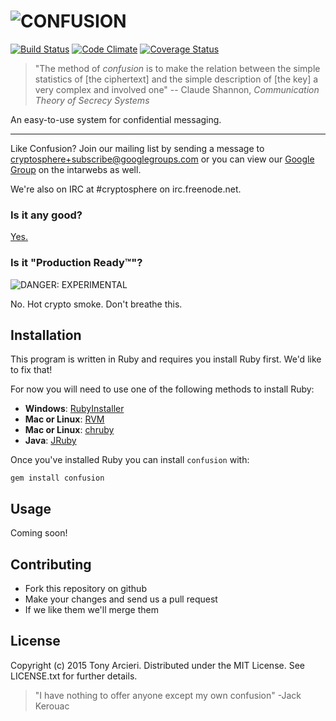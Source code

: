 ![CONFUSION](https://raw.github.com/cryptosphere/confusion/master/logo.png)
============
[![Build Status](https://secure.travis-ci.org/cryptosphere/confusion.png?branch=master)](http://travis-ci.org/cryptosphere/confusion)
[![Code Climate](https://codeclimate.com/github/cryptosphere/confusion.png)](https://codeclimate.com/github/cryptosphere/confusion)
[![Coverage Status](https://coveralls.io/repos/cryptosphere/confusion/badge.png?branch=master)](https://coveralls.io/r/cryptosphere/confusion)

> "The method of *confusion* is to make the relation between the simple
> statistics of [the ciphertext] and the simple description of [the key] a very
> complex and involved one" -- Claude Shannon, *Communication Theory of Secrecy
> Systems*

An easy-to-use system for confidential messaging.

---

Like Confusion? Join our mailing list by sending a message to
[cryptosphere+subscribe@googlegroups.com][subscribe]
or you can view our [Google Group] on the intarwebs as well.

We're also on IRC at #cryptosphere on irc.freenode.net.

[google group]: https://groups.google.com/group/cryptosphere
[subscribe]:    mailto:cryptosphere+subscribe@googlegroups.com

### Is it any good?

[Yes.](http://news.ycombinator.com/item?id=3067434)

### Is it "Production Ready™"?

![DANGER: EXPERIMENTAL](https://raw.github.com/cryptosphere/cryptosphere/master/images/experimental.png)

No. Hot crypto smoke. Don't breathe this.

## Installation

This program is written in Ruby and requires you install Ruby first. We'd like
to fix that!

For now you will need to use one of the following methods to install Ruby:

* **Windows**: [RubyInstaller](http://rubyinstaller.org/)
* **Mac or Linux**: [RVM](https://rvm.io/)
* **Mac or Linux**: [chruby](https://github.com/postmodern/chruby)
* **Java**: [JRuby](http://www.jruby.org/download)

Once you've installed Ruby you can install `confusion` with:

```
gem install confusion
``` 

## Usage

Coming soon!

## Contributing

* Fork this repository on github
* Make your changes and send us a pull request
* If we like them we'll merge them

## License

Copyright (c) 2015 Tony Arcieri. Distributed under the MIT License. See
LICENSE.txt for further details.

> "I have nothing to offer anyone except my own confusion" -Jack Kerouac
